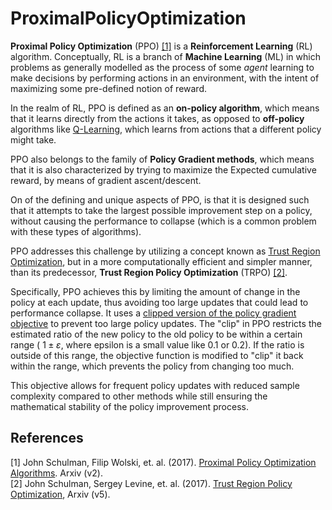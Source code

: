 # ProximalPolicyOptimization

**Proximal Policy Optimization** (PPO) [[1]](#1) is a __Reinforcement Learning__ (RL) algorithm.
Conceptually, RL is a branch of __Machine Learning__ (ML) in which problems as generally modelled as 
the process of some _agent_ learning to make decisions by performing 
actions in an environment, with the intent of maximizing some pre-defined 
notion of reward.

In the realm of RL, PPO is defined as an **on-policy algorithm**, which means that it learns directly from the actions
it takes, as opposed to **off-policy** algorithms like [Q-Learning](https://en.wikipedia.org/wiki/Q-learning), which learns
from actions that a different policy might take.

PPO also belongs to the family of **Policy Gradient methods**, which means that it is also characterized
by trying to maximize the Expected cumulative reward, by means of gradient ascent/descent.

On of the defining and unique aspects of PPO, is that it is designed such that it attempts to take the 
largest possible improvement step on a policy, without causing the performance to collapse (which is a 
common problem with these types of algorithms).

PPO addresses this challenge by utilizing a concept known as [Trust Region Optimization](https://en.wikipedia.org/wiki/Trust_region), but in a more computationally efficient 
and simpler manner, than its predecessor, **Trust Region Policy Optimization** (TRPO) [[2]](#2). 

Specifically, PPO achieves this by limiting the amount of change in the policy at each update, thus 
avoiding too large updates that could lead to performance collapse. It uses a [clipped version of the 
policy gradient objective](https://huggingface.co/learn/deep-rl-course/unit8/clipped-surrogate-objective) to prevent 
too large policy updates. The "clip" in PPO restricts the estimated ratio of the new policy to the old
policy to be within a certain range ( $1\pm \varepsilon$, where epsilon is a small value like 0.1 or 0.2). If the ratio is outside of this range, the objective function is modified to "clip" it back within the range, which prevents the policy from changing too much.

This objective allows for frequent policy updates with reduced sample complexity compared to other methods while still ensuring the mathematical stability of the policy improvement process.


## References
<a id="1">[1]</a> John Schulman, Filip Wolski, et. al. (2017). [Proximal Policy Optimization Algorithms](https://arxiv.org/abs/1707.06347). Arxiv (v2). <br>
<a id="2">[2]</a> John Schulman, Sergey Levine, et. al. (2017). [Trust Region Policy Optimization](https://arxiv.org/abs/1502.05477), Arxiv (v5).
